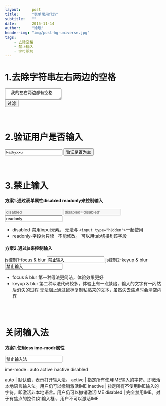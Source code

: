 ```yaml
---
layout:     post
title:      "表单常用代码"
subtitle:   ""
date:       2015-11-14
author:     "徐璇"
header-img: "img/post-bg-universe.jpg"
tags:
    - 去除空格
    - 禁止输入
    - 字符限制
---
```


# 1.去除字符串左右两边的空格 #
<div>
	<textarea id="tvalue" width="500" height="200">  我的左右两边都有空格   </textarea><br/>
	<input type="button" id="tbtn" value="过滤">
</div>
<script type="text/javascript">
	var tvalue = document.getElementById("tvalue"),
		tbtn = document.getElementById("tbtn");

	tbtn.onclick = function() {
		console.log(1111, tvalue.value)
		tvalue.value = tvalue.value.replace(/^(\s|\u00A0)+|(\s|\u00A0)+$/g, "")
	}
</script>
<br/><br/>


# 2.验证用户是否输入 #
<div>
	<input type="text" id="cvalue" value="kathyxxu"/>
	<input type="button" id="cbtn" value="验证是否为空"/>
</div>
<script type="text/javascript">
	var cvalue = document.getElementById("cvalue"),
		cbtn = document.getElementById("cbtn");

	cbtn.onclick = function() {
		console.log(222, cvalue.value)
		if(!cvalue.value.replace(/^(\s|\u00A0)+|(\s|\u00A0)+$/g, "")){
			alert('empty input')
		}else{
			alert('not empty input')
		}
	}
</script>
<br/><br/>



# 3.禁止输入 #

#### 方案1.通过表单属性disabled readonly来控制输入 ####
<input type="text" value="disabled" disabled/>
<input type="text" value="disabled='disabled'" disabled="disabled"/>
<input type="text" value="readonly" readonly/>

* disabled-禁用input元素。
  无法与 `<input type="hidden">`一起使用
* readonly-字段为只读，不能修改。
  可以用tab切换到该字段


#### 方案2.通过js来控制输入 ####
js控制1-focus & blur <input type="text" value="禁止输入" id="noInput1"/>
js控制2-keyup & blur <input type="text" value="禁止输入" id="noInput2"/>

* focus & blur
  第一种写法更简洁，体验效果更好
* keyup & blur
  第二种写法代码较多，体验上有一点缺陷，输入的文字有一闪然后消失的过程
  无法阻止通过鼠标复制粘贴来的文本，虽然失去焦点时会清空内容

<script type="text/javascript">
	var _noInput1 = document.getElementById("noInput1");
	var _noInput2 = document.getElementById("noInput2");

	_noInput1.onfocus = function() {
		_noInput1.blur();
	}

	_noInput2.onkeyup = _noInput2.onblur = function() {
		this.value = "";
	}
</script>
<br/><br/>



# 关闭输入法 #
#### 方案1.使用css ime-mode属性 ####
<input type="text" id="banInputMethod" value="禁止输入法"/>

ime-mode : auto  active  inactive  disabled

auto | 默认值，表示打开输入法。
active | 指定所有使用IME输入的字符。即激活本地语言输入法。用户仍可以撤销激活IME
inactive | 指定所有不使用IME输入的字符。即激活非本地语言。用户仍可以撤销激活IME
disabled | 完全禁用IME。对于有焦点的控件(如输入框)，用户不可以激活IME

<script type="text/javascript">
	function banInputMethod(_elementArr) {
		var arr = _elementArr,
			self = this;
		if(!(_elementArr instanceof Array)) {
			arr = [_elementArr];
		}
		for(var i=0, arrLen=arr.length; i<arrLen; i++) {
			var arrI = arr[i];
			arrI.onfocus = function() {
				// 兼容除了chrome之外的浏览器
				this.style.imeMode = 'disabled'
			}
		}
	}

	banInputMethod(document.getElementById("banInputMethod"))
</script>

